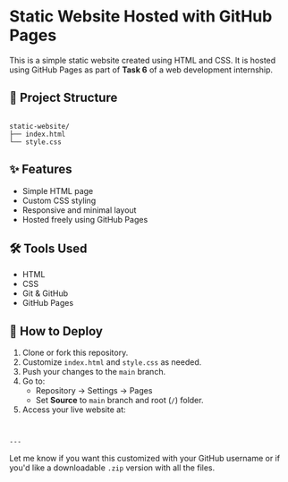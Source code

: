 
# Static Website Hosted with GitHub Pages

This is a simple static website created using HTML and CSS. It is hosted using GitHub Pages as part of **Task 6** of a web development internship.

## 📁 Project Structure

```

static-website/
├── index.html
└── style.css

```

## ✨ Features

- Simple HTML page
- Custom CSS styling
- Responsive and minimal layout
- Hosted freely using GitHub Pages

## 🛠️ Tools Used

- HTML
- CSS
- Git & GitHub
- GitHub Pages

## 📌 How to Deploy

1. Clone or fork this repository.
2. Customize `index.html` and `style.css` as needed.
3. Push your changes to the `main` branch.
4. Go to:
   - Repository → Settings → Pages
   - Set **Source** to `main` branch and root (`/`) folder.
5. Access your live website at:
```


---

```

Let me know if you want this customized with your GitHub username or if you'd like a downloadable `.zip` version with all the files.
